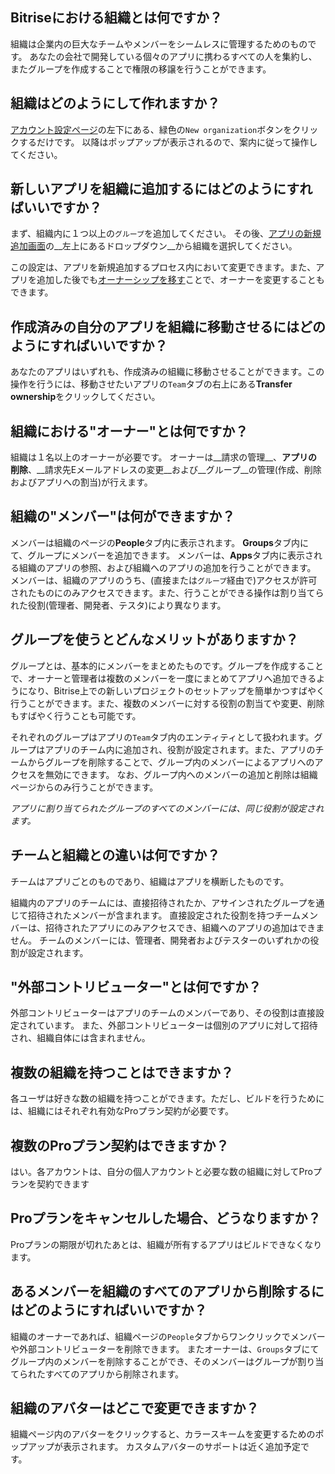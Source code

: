 ## Bitriseにおける組織とは何ですか？

組織は企業内の巨大なチームやメンバーをシームレスに管理するためのものです。
あなたの会社で開発している個々のアプリに携わるすべての人を集約し、またグループを作成することで権限の移譲を行うことができます。


## 組織はどのようにして作れますか？

[アカウント設定ページ](https://www.bitrise.io/me/profile#/overview)の左下にある、緑色の`New organization`ボタンをクリックするだけです。
以降はポップアップが表示されるので、案内に従って操作してください。


## 新しいアプリを組織に追加するにはどのようにすればいいですか？

まず、組織内に１つ以上の`グループ`を追加してください。
その後、[アプリの新規追加画面](https://www.bitrise.io/apps/add)の__左上にあるドロップダウン__から組織を選択してください。

この設定は、アプリを新規追加するプロセス内において変更できます。また、アプリを追加した後でも[オーナーシップを移す](/faq/how-to-change-the-owner-of-an-app/)ことで、オーナーを変更することもできます。


## 作成済みの自分のアプリを組織に移動させるにはどのようにすればいいですか？

あなたのアプリはいずれも、作成済みの組織に移動させることができます。この操作を行うには、移動させたいアプリの`Team`タブの右上にある**Transfer ownership**をクリックしてください。


## 組織における"オーナー"とは何ですか？

組織は１名以上のオーナーが必要です。
オーナーは__請求の管理__、__アプリの削除__、__請求先Eメールアドレスの変更__および__グループ__の管理(作成、削除およびアプリへの割当)が行えます。


## 組織の"メンバー"は何ができますか？

メンバーは組織のページの**People**タブ内に表示されます。
**Groups**タブ内にて、グループにメンバーを追加できます。
メンバーは、**Apps**タブ内に表示される組織のアプリの参照、および組織へのアプリの追加を行うことができます。
メンバーは、組織のアプリのうち、(直接または`グループ`経由で)アクセスが許可されたものにのみアクセスできます。また、行うことができる操作は割り当てられた役割(管理者、開発者、テスタ)により異なります。


## グループを使うとどんなメリットがありますか？

グループとは、基本的にメンバーをまとめたものです。グループを作成することで、オーナーと管理者は複数のメンバーを一度にまとめてアプリへ追加できるようになり、Bitrise上での新しいプロジェクトのセットアップを簡単かつすばやく行うことができます。また、複数のメンバーに対する役割の割当てや変更、削除もすばやく行うことも可能です。

それぞれのグループはアプリの`Team`タブ内のエンティティとして扱われます。グループはアプリのチーム内に追加され、役割が設定されます。また、アプリのチームからグループを削除することで、グループ内のメンバーによるアプリへのアクセスを無効にできます。
なお、グループ内へのメンバーの追加と削除は組織ページからのみ行うことができます。

_アプリに割り当てられたグループのすべてのメンバーには、同じ役割が設定されます。_


## チームと組織との違いは何ですか？

チームはアプリごとのものであり、組織はアプリを横断したものです。

組織内のアプリのチームには、直接招待されたか、アサインされたグループを通じて招待されたメンバーが含まれます。
直接設定された役割を持つチームメンバーは、招待されたアプリにのみアクセスでき、組織へのアプリの追加はできません。
チームのメンバーには、管理者、開発者およびテスターのいずれかの役割が設定されます。


## "外部コントリビューター"とは何ですか？

外部コントリビューターはアプリのチームのメンバーであり、その役割は直接設定されています。
また、外部コントリビューターは個別のアプリに対して招待され、組織自体には含まれません。


## 複数の組織を持つことはできますか？

各ユーザは好きな数の組織を持つことができます。ただし、ビルドを行うためには、組織にはそれぞれ有効なProプラン契約が必要です。


## 複数のProプラン契約はできますか？

はい。各アカウントは、自分の個人アカウントと必要な数の組織に対してProプランを契約できます


## Proプランをキャンセルした場合、どうなりますか？

Proプランの期限が切れたあとは、組織が所有するアプリはビルドできなくなります。


## あるメンバーを組織のすべてのアプリから削除するにはどのようにすればいいですか？

組織のオーナーであれば、組織ページの`People`タブからワンクリックでメンバーや外部コントリビューターを削除できます。
またオーナーは、`Groups`タブにてグループ内のメンバーを削除することができ、そのメンバーはグループが割り当てられたすべてのアプリから削除されます。


## 組織のアバターはどこで変更できますか？

組織ページ内のアバターをクリックすると、カラースキームを変更するためのポップアップが表示されます。
カスタムアバターのサポートは近く追加予定です。
